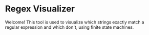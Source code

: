 # Regex Visualizer

Welcome! This tool is used to visualize which strings exactly match a regular expression and which don't, using finite state machines.
